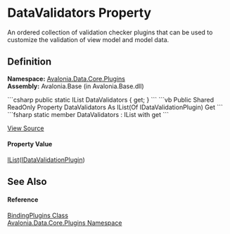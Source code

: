 # DataValidators Property


An ordered collection of validation checker plugins that can be used to customize the validation of view model and model data.



## Definition
**Namespace:** <a href="N_Avalonia_Data_Core_Plugins">Avalonia.Data.Core.Plugins</a>  
**Assembly:** Avalonia.Base (in Avalonia.Base.dll)

<Tabs groupId="api-code-preview">
<TabItem value="csharp" label="C#">
```csharp
public static IList<IDataValidationPlugin> DataValidators { get; }
```
</TabItem>
<TabItem value="vb" label="VB">
```vb
Public Shared ReadOnly Property DataValidators As IList(Of IDataValidationPlugin)
	Get
```
</TabItem>
<TabItem value="fsharp" label="F#">
```fsharp
static member DataValidators : IList<IDataValidationPlugin> with get
```
</TabItem>
</Tabs>



<a href="https://github.com/AvaloniaUI/Avalonia/tree/master/src/Avalonia.Base/Data/Core/Plugins/BindingPlugins.cs#L55" title="View the source code">View Source</a>



#### Property Value
<a href="https://learn.microsoft.com/dotnet/api/system.collections.generic.ilist-1" target="_blank" rel="noopener noreferrer">IList</a>(<a href="T_Avalonia_Data_Core_Plugins_IDataValidationPlugin">IDataValidationPlugin</a>)

## See Also


#### Reference
<a href="T_Avalonia_Data_Core_Plugins_BindingPlugins">BindingPlugins Class</a>  
<a href="N_Avalonia_Data_Core_Plugins">Avalonia.Data.Core.Plugins Namespace</a>  

